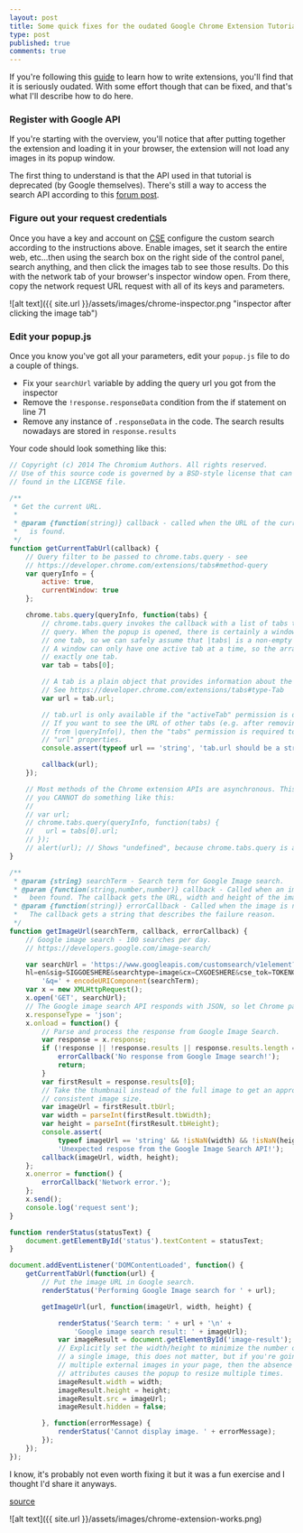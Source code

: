```yaml
---
layout: post
title: Some quick fixes for the oudated Google Chrome Extension Tutorial
type: post
published: true
comments: true
---
```


If you're following this [guide](https://developer.chrome.com/extensions/getstarted)
to learn how to write extensions, you'll find that it is seriously
oudated. With some effort though that can be fixed, and that's what I'll
describe how to do here.

### Register with Google API

If you're starting with the overview, you'll notice that after putting
together the extension and loading it in your browser, the extension
will not load any images in its popup window.

The first thing to understand is that the API used in that tutorial is
deprecated (by Google themselves). There's still a way to access the
search API according to this
[forum post](https://stackoverflow.com/questions/4082966/what-are-the-alternatives-now-that-the-google-web-search-api-has-been-deprecated).

### Figure out your request credentials
Once you have a key and account on [CSE](https://cse.google.com)
configure the custom search according to the instructions above. Enable
images, set it search the entire web, etc...then using the search box on
the right side of the control panel, search anything, and then click the
images tab to see those results. Do this with the network tab of your
browser's inspector window open. From there, copy the network request
URL request with all of its keys and parameters.

![alt text]({{ site.url }}/assets/images/chrome-inspector.png "inspector after clicking
the image tab")

### Edit your popup.js
Once you know you've got all your parameters, edit your `popup.js` file
to do a couple of things.
* Fix your `searchUrl` variable by adding the query url you got from
the inspector
* Remove the `!response.responseData` condition from the if statement on
line 71
* Remove any instance of `.responseData` in the code. The search results
nowadays are stored in `response.results`

Your code should look something like this:
```js
// Copyright (c) 2014 The Chromium Authors. All rights reserved.
// Use of this source code is governed by a BSD-style license that can be
// found in the LICENSE file.

/**
 * Get the current URL.
 *
 * @param {function(string)} callback - called when the URL of the current tab
 *   is found.
 */
function getCurrentTabUrl(callback) {
    // Query filter to be passed to chrome.tabs.query - see
    // https://developer.chrome.com/extensions/tabs#method-query
    var queryInfo = {
        active: true,
        currentWindow: true
    };

    chrome.tabs.query(queryInfo, function(tabs) {
        // chrome.tabs.query invokes the callback with a list of tabs that match the
        // query. When the popup is opened, there is certainly a window and at least
        // one tab, so we can safely assume that |tabs| is a non-empty array.
        // A window can only have one active tab at a time, so the array consists of
        // exactly one tab.
        var tab = tabs[0];

        // A tab is a plain object that provides information about the tab.
        // See https://developer.chrome.com/extensions/tabs#type-Tab
        var url = tab.url;

        // tab.url is only available if the "activeTab" permission is declared.
        // If you want to see the URL of other tabs (e.g. after removing active:true
        // from |queryInfo|), then the "tabs" permission is required to see their
        // "url" properties.
        console.assert(typeof url == 'string', 'tab.url should be a string');

        callback(url);
    });

    // Most methods of the Chrome extension APIs are asynchronous. This means that
    // you CANNOT do something like this:
    //
    // var url;
    // chrome.tabs.query(queryInfo, function(tabs) {
    //   url = tabs[0].url;
    // });
    // alert(url); // Shows "undefined", because chrome.tabs.query is async.
}

/**
 * @param {string} searchTerm - Search term for Google Image search.
 * @param {function(string,number,number)} callback - Called when an image has
 *   been found. The callback gets the URL, width and height of the image.
 * @param {function(string)} errorCallback - Called when the image is not found.
 *   The callback gets a string that describes the failure reason.
 */
function getImageUrl(searchTerm, callback, errorCallback) {
    // Google image search - 100 searches per day.
    // https://developers.google.com/image-search/

    var searchUrl = 'https://www.googleapis.com/customsearch/v1element?key=KEYGOESHERE&num=20&
    hl=en&sig=SIGGOESHERE&searchtype=image&cx=CXGOESHERE&cse_tok=TOKENGOESHERE' +
        '&q=' + encodeURIComponent(searchTerm);
    var x = new XMLHttpRequest();
    x.open('GET', searchUrl);
    // The Google image search API responds with JSON, so let Chrome parse it.
    x.responseType = 'json';
    x.onload = function() {
        // Parse and process the response from Google Image Search.
        var response = x.response;
        if (!response || !response.results || response.results.length === 0) {
            errorCallback('No response from Google Image search!');
            return;
        }
        var firstResult = response.results[0];
        // Take the thumbnail instead of the full image to get an approximately
        // consistent image size.
        var imageUrl = firstResult.tbUrl;
        var width = parseInt(firstResult.tbWidth);
        var height = parseInt(firstResult.tbHeight);
        console.assert(
            typeof imageUrl == 'string' && !isNaN(width) && !isNaN(height),
            'Unexpected respose from the Google Image Search API!');
        callback(imageUrl, width, height);
    };
    x.onerror = function() {
        errorCallback('Network error.');
    };
    x.send();
    console.log('request sent');
}

function renderStatus(statusText) {
    document.getElementById('status').textContent = statusText;
}

document.addEventListener('DOMContentLoaded', function() {
    getCurrentTabUrl(function(url) {
        // Put the image URL in Google search.
        renderStatus('Performing Google Image search for ' + url);

        getImageUrl(url, function(imageUrl, width, height) {

            renderStatus('Search term: ' + url + '\n' +
                'Google image search result: ' + imageUrl);
            var imageResult = document.getElementById('image-result');
            // Explicitly set the width/height to minimize the number of reflows. For
            // a single image, this does not matter, but if you're going to embed
            // multiple external images in your page, then the absence of width/height
            // attributes causes the popup to resize multiple times.
            imageResult.width = width;
            imageResult.height = height;
            imageResult.src = imageUrl;
            imageResult.hidden = false;

        }, function(errorMessage) {
            renderStatus('Cannot display image. ' + errorMessage);
        });
    });
});
```

I know, it's probably not even worth fixing it but it was a fun exercise
 and I thought I'd share it anyways.
 
 [source](https://github.com/heyoni/chrome-extension-tutorial)

 ![alt text]({{ site.url }}/assets/images/chrome-extension-works.png)

